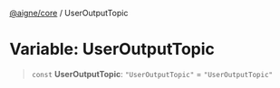 [@aigne/core](../wiki/Home) / UserOutputTopic

# Variable: UserOutputTopic

> `const` **UserOutputTopic**: `"UserOutputTopic"` = `"UserOutputTopic"`
